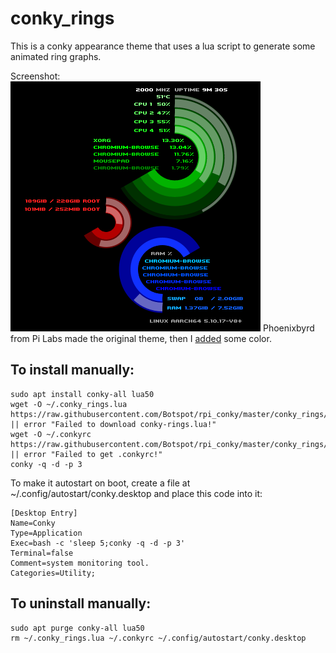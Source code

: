 # conky_rings
This is a conky appearance theme that uses a lua script to generate some animated ring graphs.  

Screenshot:  
![conky_screenshot](https://github.com/Botspot/rpi_conky/blob/master/conky_rings/conky_screenshot.png?raw=true)
Phoenixbyrd from Pi Labs made the original theme, then I [added](https://github.com/Botspot/pi-apps/issues/687#issuecomment-869789919) some color.

## To install manually: 
```
sudo apt install conky-all lua50
wget -O ~/.conky_rings.lua https://raw.githubusercontent.com/Botspot/rpi_conky/master/conky_rings/.conky_rings.lua || error "Failed to download conky-rings.lua!"
wget -O ~/.conkyrc https://raw.githubusercontent.com/Botspot/rpi_conky/master/conky_rings/.conkyrc || error "Failed to get .conkyrc!"
conky -q -d -p 3
```
To make it autostart on boot, create a file at ~/.config/autostart/conky.desktop and place this code into it:
```
[Desktop Entry]
Name=Conky
Type=Application
Exec=bash -c 'sleep 5;conky -q -d -p 3'
Terminal=false
Comment=system monitoring tool.
Categories=Utility;
```
## To uninstall manually:
```
sudo apt purge conky-all lua50
rm ~/.conky_rings.lua ~/.conkyrc ~/.config/autostart/conky.desktop
```
